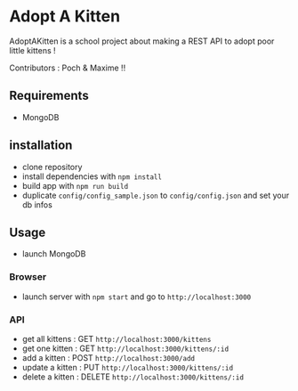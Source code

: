 # Adopt A Kitten

AdoptAKitten is a school project about making a REST API to adopt poor little kittens !

Contributors : Poch & Maxime !!

## Requirements
- MongoDB

## installation
- clone repository
- install dependencies with `npm install`
- build app with `npm run build`
- duplicate `config/config_sample.json` to `config/config.json` and set your db infos

## Usage
- launch MongoDB

### Browser
- launch server with `npm start` and go to `http://localhost:3000`

### API
- get all kittens : GET `http://localhost:3000/kittens`
- get one kitten : GET `http://localhost:3000/kittens/:id`
- add a kitten : POST `http://localhost:3000/add`
- update a kitten : PUT `http://localhost:3000/kittens/:id`
- delete a kitten : DELETE `http://localhost:3000/kittens/:id`